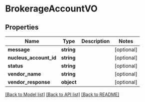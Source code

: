 # BrokerageAccountVO

## Properties
Name | Type | Description | Notes
------------ | ------------- | ------------- | -------------
**message** | **string** |  | [optional] 
**nucleus_account_id** | **string** |  | [optional] 
**status** | **string** |  | [optional] 
**vendor_name** | **string** |  | [optional] 
**vendor_response** | **object** |  | [optional] 

[[Back to Model list]](../README.md#documentation-for-models) [[Back to API list]](../README.md#documentation-for-api-endpoints) [[Back to README]](../README.md)


